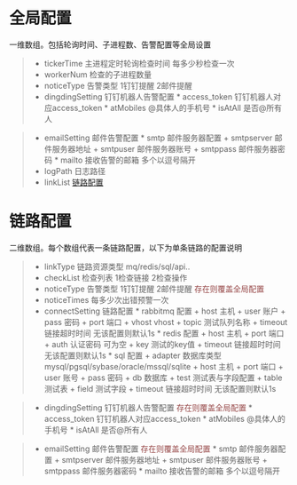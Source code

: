 # 全局配置

一维数组。包括轮询时间、子进程数、告警配置等全局设置

> * tickerTime 主进程定时轮询检查时间 每多少秒检查一次
> * workerNum  检查的子进程数量
> * noticeType 告警类型 1钉钉提醒 2邮件提醒
> * dingdingSetting   钉钉机器人告警配置
    * access_token 钉钉机器人对应access_token
    * atMobiles @具体人的手机号
    * isAtAll 是否@所有人 

> * emailSetting 邮件告警配置
    * smtp 邮件服务器配置
        + smtpserver 邮件服务器地址
        + smtpuser 邮件服务器账号
        + smtppass 邮件服务器密码
    * mailto 接收告警的邮箱 多个以逗号隔开
> * logPath 日志路径
> * linkList [链路配置](https://github.com/kbigbus/swoole-link-monitor/blob/master/config.md#%E9%93%BE%E8%B7%AF%E9%85%8D%E7%BD%AE)


# 链路配置

二维数组。每个数组代表一条链路配置，以下为单条链路的配置说明

> * linkType 链路资源类型 mq/redis/sql/api..
> * checkList 检查列表  1检查链接  2检查操作
> * noticeType 告警类型 1钉钉提醒 2邮件提醒  <font color=#964747>存在则覆盖全局配置</font>
> * noticeTimes 每多少次出错预警一次
> * connectSetting 链路配置
    * rabbitmq 配置
        + host 主机
        + user 账户
        + pass 密码
        + port 端口
        + vhost vhost
        + topic 测试队列名称
        + timeout 链接超时时间 无该配置则默认1s
    * redis 配置
        + host 主机
        + port 端口
        + auth 认证密码 可为空
        + key 测试的key值
        + timeout 链接超时时间 无该配置则默认1s
    * sql 配置
		+ adapter 数据库类型  mysql/pgsql/sybase/oracle/mssql/sqlite
		+ host 主机
		+ port 端口
		+ user 账号
		+ pass 密码
		+ db 数据库
		+ test 测试表与字段配置
			+ table 测试表
			+ field 测试字段
		+ timeout 链接超时时间 无该配置则默认1s

> * dingdingSetting   钉钉机器人告警配置  <font color=#964747>存在则覆盖全局配置</font>
    * access_token 钉钉机器人对应access_token
    * atMobiles @具体人的手机号
    * isAtAll 是否@所有人 

> * emailSetting 邮件告警配置 <font color=#964747>存在则覆盖全局配置</font>
    * smtp 邮件服务器配置
        + smtpserver 邮件服务器地址
        + smtpuser 邮件服务器账号
        + smtppass 邮件服务器密码
	* mailto 接收告警的邮箱 多个以逗号隔开 


